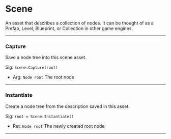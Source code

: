 # Scene

An asset that describes a collection of nodes. It can be thought of as a Prefab, Level, Blueprint, or Collection in other game engines.

---
### Capture
Save a node tree into this scene asset.

Sig: `Scene:Capture(root)`
 - Arg: `Node root` The root node
---
### Instantiate
Create a node tree from the description saved in this asset.

Sig: `root = Scene:Instantiate()`
 - Ret: `Node root` The newly created root node
---

